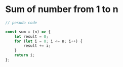 # Sum of number from 1 to n

```js
// pesudo code

const sum = (n) => {
    let result = 0;
    for (let i = 0; i <= n; i++) {
        result += i;
    }
    return i;
};
```
